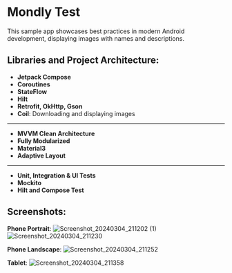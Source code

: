# Mondly Test
This sample app showcases best practices in modern Android development, displaying images with names and descriptions.

## Libraries and Project Architecture:
- **Jetpack Compose**
- **Coroutines**
- **StateFlow**
- **Hilt** 
- **Retrofit, OkHttp, Gson**
- **Coil**: Downloading and displaying images
---
- **MVVM Clean Architecture** 
- **Fully Modularized**
- **Material3**
- **Adaptive Layout**
---
- **Unit, Integration & UI Tests**
- **Mockito**
- **Hilt and Compose Test**


## Screenshots:
**Phone Portrait**:
![Screenshot_20240304_211202 (1)](https://github.com/jawidMuhammadi/MondlyTest/assets/49963168/5ba8cd18-14ab-41db-ab7a-47e5f912b7c7)
![Screenshot_20240304_211230](https://github.com/jawidMuhammadi/MondlyTest/assets/49963168/b6f979d7-318f-4970-8712-d490b0a22f55)


**Phone Landscape**:
![Screenshot_20240304_211252](https://github.com/jawidMuhammadi/MondlyTest/assets/49963168/74746c48-e6d2-4579-b4f3-21c676063faf)


**Tablet**:
![Screenshot_20240304_211358](https://github.com/jawidMuhammadi/MondlyTest/assets/49963168/e246e4cd-772a-4694-8bae-168df281c9d3)


